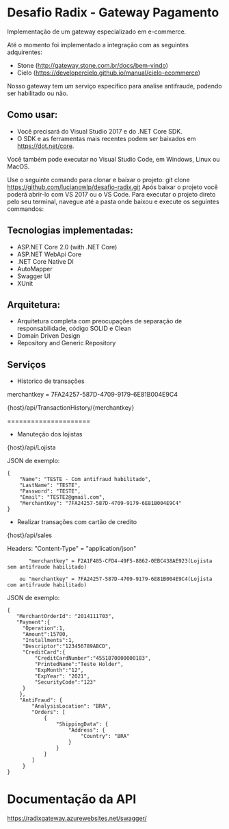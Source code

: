 # Desafio Radix - Gateway Pagamento

Implementação de um gateway especializado em e-commerce.

Até o momento foi implementado a integração com as seguintes adquirentes:
 - Stone (http://gateway.stone.com.br/docs/bem-vindo)
 - Cielo (https://developercielo.github.io/manual/cielo-ecommerce)
 
 
Nosso gateway tem um serviço especifico para analise antifraude, podendo ser habilitado ou não.



## Como usar:
- Você precisará do Visual Studio 2017 e do .NET Core SDK.
- O SDK e as ferramentas mais recentes podem ser baixados em https://dot.net/core.

Você também pode executar no Visual Studio Code, em Windows, Linux ou MacOS.

Use o seguinte comando para clonar e baixar o projeto: git clone https://github.com/lucianowlp/desafio-radix.git
Após baixar o projeto você poderá abrir-lo com VS 2017 ou o VS Code.
Para executar o projeto direto pelo seu terminal, navegue até a pasta onde baixou e execute os seguintes commandos:




## Tecnologias implementadas:

- ASP.NET Core 2.0 (with .NET Core)
 - ASP.NET WebApi Core
- .NET Core Native DI
- AutoMapper
- Swagger UI
- XUnit

## Arquitetura:

- Arquitetura completa com preocupações de separação de responsabilidade, código SOLID e Clean
- Domain Driven Design
- Repository and Generic Repository

## Serviços

- Historico de transações

merchantkey = 7FA24257-587D-4709-9179-6E81B004E9C4

{host}/api/TransactionHistory/{merchantkey}

=====================

- Manuteção dos lojistas

{host}/api/Lojista

  JSON de exemplo:
```
{
	"Name": "TESTE - Com antifraud habilitado",
	"LastName": "TESTE",
	"Password": "TESTE",
	"Email": "TESTE2@gmail.com",
	"MerchantKey": "7FA24257-587D-4709-9179-6E81B004E9C4"
}
```
- Realizar transações com cartão de credito

{host}/api/sales


 Headers: "Content-Type" = "application/json"
 
           "merchantkey" = F2A1F485-CFD4-49F5-8862-0EBC438AE923(Lojista sem antifraude habilitado)
	   
        ou "merchantkey" = 7FA24257-587D-4709-9179-6E81B004E9C4(Lojista com antifraude habilitado)


JSON de exemplo:           
```   
{
   "MerchantOrderId": "2014111703",
   "Payment":{
     "Operation":1,
     "Amount":15700,
     "Installments":1,
     "Descriptor":"123456789ABCD",
     "CreditCard":{
         "CreditCardNumber":"4551870000000183",
         "PrintedName":"Teste Holder",
         "ExpMonth":"12",
         "ExpYear": "2021",
         "SecurityCode":"123"
     }
    },
    "AntiFraud": {
    	"AnalysisLocation": "BRA",
    	"Orders": [
     		{
     			"ShippingData": {
     				"Address": {
     					"Country": "BRA"
     				}
     			}
     		}
     	]
     }
}
```
Documentação da API
=============
https://radixgateway.azurewebsites.net/swagger/



